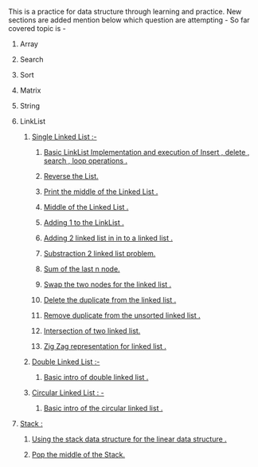This is a practice for data structure through learning and practice. 
New sections are added mention below which question are attempting - 
So far covered topic is - 

 1. Array

 2. Search

 3. Sort

 4. Matrix

 5. String

 6. LinkList
    
    
    1. [Single Linked List :-](./linklist/Single_Linked_List)


         1. [Basic LinkList Implementation and execution of Insert , delete , search , loop operations .](./linklist/Single_Linked_List/singleList1.py)
      
         2. [Reverse the List.](./linklist/Single_Linked_List/singleList1.py)

         3. [Print the middle of the Linked List .](./linklist/Single_Linked_List/singleList1.py)

         4. [Middle of the Linked List .](./linklist/Single_Linked_List/singleList1.py)
      
         5. [Adding 1 to the LinkList .](./linklist/Single_Linked_List/add1toList1.py)

         6. [Adding 2 linked list in in to a linked list .](./linklist/Single_Linked_List/add2Numberlist1.py)

         7. [Substraction 2 linked list problem.](./linklist/Single_Linked_List/sub2List1.py)

         8. [Sum of the last n node.](./linklist/Single_Linked_List/lastNsum1.py)

         9. [Swap the two nodes for the linked list .](./linklist/Single_Linked_List/pairWiseSwap1.py)

         10. [Delete the duplicate from the linked list .](./linklist/Single_Linked_List/removeDuplicate1.py) 

         11. [Remove duplicate from the unsorted linked list .](./linklist/Single_Linked_List/removeDuplicateUnsorted1.py)

         12. [Intersection of two linked list.](./linklist/Single_Linked_List/linkedListIntersection1.py)

         13. [Zig Zag representation for linked list .](./linklist/Single_Linked_List/zigZaglist1.py)

    2. [Double Linked List :-](./linklist/Double_Linked_List)

         1. [Basic intro of double linked list .](./linklist//Double_Linked_List/)

    3. [Circular Linked List : -](./linklist/circular_linked_list)
        
         1. [Basic intro of the circular linked list .](./linklist/circular_linked_list/)

 7. [Stack :](./stack)

    1. [Using the stack data structure for the linear data structure .](./stack/stack1.py)

    2. [Pop the middle of the Stack.](./stack/middleStack1.py)

    
            

      

      


      

